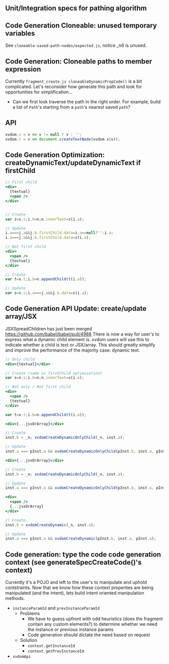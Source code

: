 ## Unit/Integration specs for pathing algorithm

## Code Generation Cloneable: unused temporary variables

See `cloneable-saved-path-nodes/expected.js`, notice _n6 is unused.

## Code Generation: Cloneable paths to member expression

Currently `fragment_create.js cloneableDynamicPropCode()` is a bit complicated.
Let's reconsider how generate this path and look for opportunities for
simplification...

- Can we first look traverse the path in the right order. For example, build a
  list of `Path`'s starting from a `path`'s nearest saved `path`?

## API

```jsx
xvdom.s = v => v != null ? v : '';
xvdom.t = v => document.createTextNode(xvdom.s(v));
```

## Code Generation Optimization: createDynamicText/updateDynamicText if firstChild

```jsx
// First child
<div>
  {textual}
  <span />
</div>


// Create
var z=x.s;i.b=n;n.innerText=z(i.a);

// Update
i.a===j.a&&j.b.firstChild.data=i.a==null?'':i.a;
i.a===j.a&&j.b.firstChild.data=z(i.a);

// Not first child
<div>
  <span />
  {textual}
</div>

// Create
var t=x.t;i.b=n.appendChild(t(i.a));

// Update
var s=x.s;i.a===j.a&&j.b.data=s(i.a);
```

## Code Generation API Update: create/update array/JSX

JSXSpreadChildren has just been merged https://github.com/babel/babel/pull/4988
There is now a way for user's to express what a dynamic child element is.
xvdom users will use this to indicate whether a child is text or JSX/array.
This should greatly simplify and improve the performance of the majority case: dynamic text.


```jsx
// Only child
<div>{textual}</div>

// Create (same as firstChild optimization)
var s=x.s;i.b=n;n.innerText=s(i.a);

// Not only / Not first child
<div>
  <span />
  {textual}
</div>

var t=x.t;i.b=n.appendChild(t(i.a));

```

```jsx
<div>{...jsxOrArray}</div>

// Create
inst.b = _n; xvdomCreateDynamicOnlyChild(_n, inst.a);

// Update
inst.a === pInst.a && xvdomCreateDynamicOnlyChild(pInst.b, inst.a, pInst.a);
```

```jsx
<div>{...jsxOrArray}</div>

// Create
inst.b = _n; xvdomCreateDynamicOnlyChild(_n, inst.a);

// Update
inst.a === pInst.a && xvdomCreateDynamicOnlyChild(pInst.b, inst.a, pInst.a);
```


```jsx
<div>
  <span />
  {...jsxOrArray}
</div>

// Create
inst.b = xvdomCreateDynamic(_n, inst.a);

// Update
inst.a === pInst.a && xvdomCreateDynamic(pInst.b, inst.a, pInst.a);
```

## Code generation: type the code code generation context (see generateSpecCreateCode()'s context)

Currently it's a POJO and left to the user's to manipulate and uphold contstraints.
Now that we know how these context properties are being manipulated (and the intent),
lets build intent oriented manipulation methods.

  - `instanceParamId` and `prevInstanceParamId`
    - Problems
      - We have to guess upfront with odd heuristics (does the fragment contain any custom elements?)
        to determine whether we need the instance or previous instance params
      - Code generation should dictate the need based on request
    - Solution
      - `context.getInstanceId`
      - `context.getPrevInstanceId`
  - `xvdomApi`

